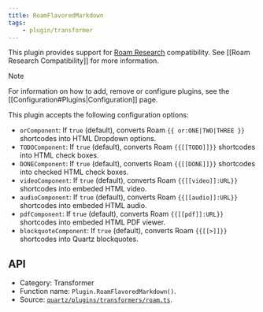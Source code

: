 ```yaml
---
title: RoamFlavoredMarkdown
tags:
    - plugin/transformer
---
```


This plugin provides support for [Roam Research](https://roamresearch.com) compatibility. See [[Roam Research Compatibility]] for more information.

> [!note]
> For information on how to add, remove or configure plugins, see the [[Configuration#Plugins|Configuration]] page.

This plugin accepts the following configuration options:

- `orComponent`: If `true` (default), converts Roam `{{ or:ONE|TWO|THREE }}` shortcodes into HTML Dropdown options.
- `TODOComponent`: If `true` (default), converts Roam `{{[[TODO]]}}` shortcodes into HTML check boxes.
- `DONEComponent`: If `true` (default), converts Roam `{{[[DONE]]}}` shortcodes into checked HTML check boxes.
- `videoComponent`: If `true` (default), converts Roam `{{[[video]]:URL}}` shortcodes into embeded HTML video.
- `audioComponent`: If `true` (default), converts Roam `{{[[audio]]:URL}}` shortcodes into embeded HTML audio.
- `pdfComponent`: If `true` (default), converts Roam `{{[[pdf]]:URL}}` shortcodes into embeded HTML PDF viewer.
- `blockquoteComponent`: If `true` (default), converts Roam `{{[[>]]}}` shortcodes into Quartz blockquotes.

## API

- Category: Transformer
- Function name: `Plugin.RoamFlavoredMarkdown()`.
- Source: [`quartz/plugins/transformers/roam.ts`](https://github.com/jackyzha0/quartz/blob/v4/quartz/plugins/transformers/roam.ts).
